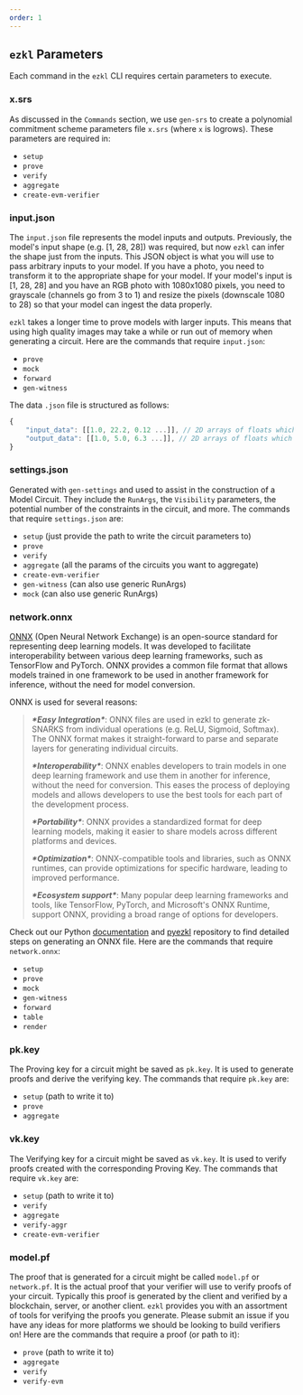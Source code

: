 ```yaml
---
order: 1
---
```


## `ezkl` Parameters

Each command in the `ezkl` CLI requires certain parameters to execute. 

### x.srs

As discussed in the `Commands` section, we use `gen-srs` to create a polynomial commitment scheme parameters file `x.srs` (where `x` is logrows). These parameters are required in:

- `setup`
- `prove`
- `verify`
- `aggregate`
- `create-evm-verifier`

### input.json

The `input.json` file represents the model inputs and outputs. Previously, the model's input shape (e.g. [1, 28, 28]) was required, but now `ezkl` can infer the shape just from the inputs. This JSON object is what you will use to pass arbitrary inputs to your model. If you have a photo, you need to transform it to the appropriate shape for your model. If your model's input is [1, 28, 28] and you have an RGB photo with 1080x1080 pixels, you need to grayscale (channels go from 3 to 1) and resize the pixels (downscale 1080 to 28) so that your model can ingest the data properly.

`ezkl` takes a longer time to prove models with larger inputs. This means that using high quality images may take a while or run out of memory when generating a circuit. Here are the commands that require `input.json`:

- `prove`
- `mock`
- `forward`
- `gen-witness`

The data `.json` file is structured as follows:

```javascript
{
    "input_data": [[1.0, 22.2, 0.12 ...]], // 2D arrays of floats which represents the (private) inputs we run the proof on
    "output_data": [[1.0, 5.0, 6.3 ...]], // 2D arrays of floats which represents the model outputs we want to constrain against (if any)
}
```

### settings.json

Generated with `gen-settings` and used to assist in the construction of a Model Circuit. They include the `RunArgs`, the `Visibility` parameters, the potential number of the constraints in the circuit, and more. The commands that require `settings.json` are:

- `setup` (just provide the path to write the circuit parameters to)
- `prove`
- `verify`
- `aggregate` (all the params of the circuits you want to aggregate)
- `create-evm-verifier`
- `gen-witness` (can also use generic RunArgs)
- `mock` (can also use generic RunArgs)

### network.onnx

[ONNX](https://onnx.ai/) (Open Neural Network Exchange) is an open-source standard for representing deep learning models. It was developed to facilitate interoperability between various deep learning frameworks, such as TensorFlow and PyTorch. ONNX provides a common file format that allows models trained in one framework to be used in another framework for inference, without the need for model conversion.

ONNX is used for several reasons:

> ***\*Easy Integration\****: ONNX files are used in ezkl to generate zk-SNARKS from individual operations (e.g. ReLU, Sigmoid, Softmax). The ONNX format makes it straight-forward to parse and separate layers for generating individual circuits. 
>
> ***\*Interoperability\****: ONNX enables developers to train models in one deep learning framework and use them in another for inference, without the need for conversion. This eases the process of deploying models and allows developers to use the best tools for each part of the development process.
>
> ***\*Portability\****: ONNX provides a standardized format for deep learning models, making it easier to share models across different platforms and devices.
>
> ***\*Optimization\****: ONNX-compatible tools and libraries, such as ONNX runtimes, can provide optimizations for specific hardware, leading to improved performance.
>
> ***\*Ecosystem support\****: Many popular deep learning frameworks and tools, like TensorFlow, PyTorch, and Microsoft's ONNX Runtime, support ONNX, providing a broad range of options for developers.

Check out our Python [documentation](https://docs.ezkl.xyz/python_bindings/) and [pyezkl](https://github.com/zkonduit/pyezkl) repository to find detailed steps on generating an ONNX file. Here are the commands that require `network.onnx`:

- `setup`
- `prove`
- `mock`
- `gen-witness`
- `forward`
- `table`
- `render`


### pk.key

The Proving key for a circuit might be saved as `pk.key`. It is used to generate proofs and derive the verifying key. The commands that require `pk.key` are:

- `setup` (path to write it to)
- `prove`
- `aggregate`

### vk.key

The Verifying key for a circuit might be saved as `vk.key`. It is used to verify proofs created with the corresponding Proving Key. The commands that require `vk.key` are:

- `setup` (path to write it to)
- `verify`
- `aggregate` 
- `verify-aggr`
- `create-evm-verifier`

### model.pf

The proof that is generated for a circuit might be called `model.pf` or `network.pf`. It is the actual proof that your verifier will use to verify proofs of your circuit. Typically this proof is generated by the client and verified by a blockchain, server, or another client. `ezkl` provides you with an assortment of tools for verifying the proofs you generate. Please submit an issue if you have any ideas for more platforms we should be looking to build verifiers on! Here are the commands that require a proof (or path to it):

- `prove` (path to write it to)
- `aggregate`
- `verify`
- `verify-evm`

